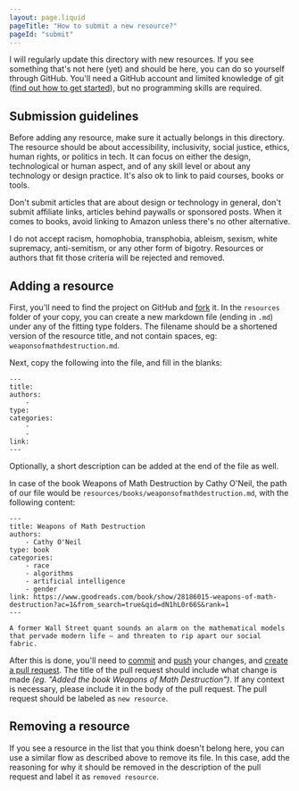 ```yaml
---
layout: page.liquid
pageTitle: "How to submit a new resource?"
pageId: "submit"
---
```


I will regularly update this directory with new resources. If you see something that's not here (yet) and should be here, you can do so yourself through GitHub. You'll need a GitHub account and limited knowledge of git ([find out how to get started]()), but no programming skills are required.

## Submission guidelines

Before adding any resource, make sure it actually belongs in this directory. The resource should be about accessibility, inclusivity, social justice, ethics, human rights, or politics in tech. It can focus on either the design, technological or human aspect, and of any skill level or about any technology or design practice. It's also ok to link to paid courses, books or tools.

Don't submit articles that are about design or technology in general, don't submit affiliate links, articles behind paywalls or sponsored posts. When it comes to books, avoid linking to Amazon unless there's no other alternative.

I do not accept racism, homophobia, transphobia, ableism, sexism, white supremacy, anti-semitism, or any other form of bigotry. Resources or authors that fit those criteria will be rejected and removed.

## Adding a resource

First, you'll need to find the project on GitHub and [fork]() it. In the `resources` folder of your copy, you can create a new markdown file (ending in `.md`) under any of the fitting type folders. The filename should be a shortened version of the resource title, and not contain spaces, eg: `weaponsofmathdestruction.md`.

Next, copy the following into the file, and fill in the blanks:

```
---
title: 
authors:
    - 
type: 
categories: 
    - 
    -
link:
---
```

Optionally, a short description can be added at the end of the file as well.

In case of the book Weapons of Math Destruction by Cathy O'Neil, the path of our file would be `resources/books/weaponsofmathdestruction.md`, with the following content:

```
---
title: Weapons of Math Destruction
authors:
    - Cathy O'Neil
type: book
categories: 
    - race
    - algorithms
    - artificial intelligence
    - gender
link: https://www.goodreads.com/book/show/28186015-weapons-of-math-destruction?ac=1&from_search=true&qid=dN1hL0r66S&rank=1
---

A former Wall Street quant sounds an alarm on the mathematical models that pervade modern life — and threaten to rip apart our social fabric.
```

After this is done, you'll need to [commit]() and [push]() your changes, and [create a pull request](). The title of the pull request should include what change is made _(eg. "Added the book Weapons of Math Destruction")_. If any context is necessary, please include it in the body of the pull request. The pull request should be labeled as `new resource`. 

## Removing a resource

If you see a resource in the list that you think doesn't belong here, you can use a similar flow as described above to remove its file. In this case, add the reasoning for why it should be removed in the description of the pull request and label it as `removed resource`. 
